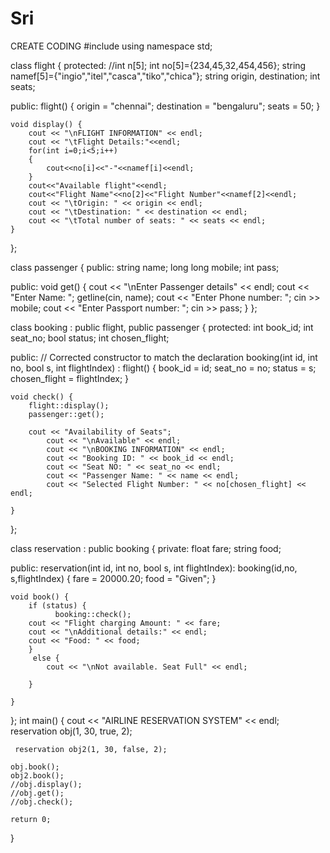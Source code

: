 # Sri
CREATE CODING
#include <iostream>
using namespace std;

class flight {
protected:
   //int n[5];
    int no[5]={234,45,32,454,456};
    string namef[5]={"ingio","itel","casca","tiko","chica"};
    string origin, destination;
    int seats;

public:
    flight() {
        origin = "chennai";
        destination = "bengaluru";
        seats = 50;
    }

    void display() {
        cout << "\nFLIGHT INFORMATION" << endl;
        cout << "\tFlight Details:"<<endl;
        for(int i=0;i<5;i++)
        {
        	cout<<no[i]<<"-"<<namef[i]<<endl;
		}
		cout<<"Available flight"<<endl;
		cout<<"Flight Name"<<no[2]<<"Flight Number"<<namef[2]<<endl;
        cout << "\tOrigin: " << origin << endl;
        cout << "\tDestination: " << destination << endl;
        cout << "\tTotal number of seats: " << seats << endl;
    }
};

class passenger {
public:
    string name;
    long long mobile;
    int pass;

public:
    void get() {
        cout << "\nEnter Passenger details" << endl;
        cout << "Enter Name: ";
        getline(cin, name);
        cout << "Enter Phone number: ";
        cin >> mobile;
        cout << "Enter Passport number: ";
        cin >> pass;
    }
};

class booking : public flight, public passenger {
protected:
    int book_id;
    int seat_no;
    bool status;
    int chosen_flight;

public:
    // Corrected constructor to match the declaration
    booking(int id, int no, bool s, int flightIndex) : flight() {
        book_id = id;
        seat_no = no;
        status = s;
        chosen_flight = flightIndex;
    }

    void check() {
    	flight::display();
    	passenger::get();

        cout << "Availability of Seats";
            cout << "\nAvailable" << endl;
            cout << "\nBOOKING INFORMATION" << endl;
            cout << "Booking ID: " << book_id << endl;
            cout << "Seat NO: " << seat_no << endl;
            cout << "Passenger Name: " << name << endl;
            cout << "Selected Flight Number: " << no[chosen_flight] << endl;

    }
};



class reservation : public booking {
private:
    float fare;
    string food;

public:
   reservation(int id, int no, bool s, int flightIndex):
	booking(id,no, s,flightIndex) {
        fare = 20000.20;
        food = "Given";
    }

    void book() {
    	if (status) {
    		  booking::check();
        cout << "Flight charging Amount: " << fare;
        cout << "\nAdditional details:" << endl;
        cout << "Food: " << food;
		}
		 else {
            cout << "\nNot available. Seat Full" << endl;

        }

    }
};
int main() {
    cout << "AIRLINE RESERVATION SYSTEM" << endl;
    reservation obj(1, 30, true, 2);

     reservation obj2(1, 30, false, 2);

	obj.book();
	obj2.book();
    //obj.display();
    //obj.get();
    //obj.check();

    return 0;
}



